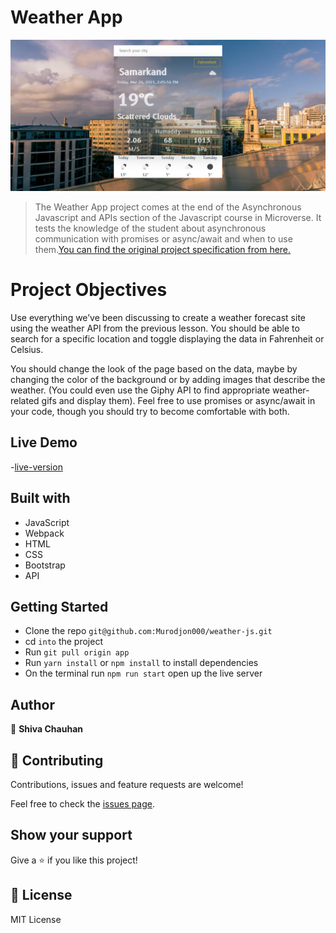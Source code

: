 # Weather App

![Weather App](./dist/readme.png)

> The Weather App project comes at the end of the Asynchronous Javascript and APIs section of the Javascript course in Microverse. It tests the knowledge of the student about asynchronous communication with promises or async/await and when to use them.[You can find the original project specification from here.](https://www.theodinproject.com/courses/javascript/lessons/weather-app)

# Project Objectives

Use everything we’ve been discussing to create a weather forecast site using the weather API from the previous lesson. You should be able to search for a specific location and toggle displaying the data in Fahrenheit or Celsius.

You should change the look of the page based on the data, maybe by changing the color of the background or by adding images that describe the weather. (You could even use the Giphy API to find appropriate weather-related gifs and display them). Feel free to use promises or async/await in your code, though you should try to become comfortable with both.

## Live Demo

-[live-version](https://weather-app-murod.netlify.app/)

## Built with

- JavaScript
- Webpack
- HTML
- CSS
- Bootstrap
- API

## Getting Started

- Clone the repo `git@github.com:Murodjon000/weather-js.git`
- cd `into` the project
- Run `git pull origin app`
- Run `yarn install` or `npm install` to install dependencies
- On the terminal run `npm run start` open up the live server

## Author

👤 **Shiva Chauhan**


## 🤝 Contributing

Contributions, issues and feature requests are welcome!

Feel free to check the [issues page](issues/).

## Show your support

Give a ⭐️ if you like this project!

## 📝 License

MIT License
